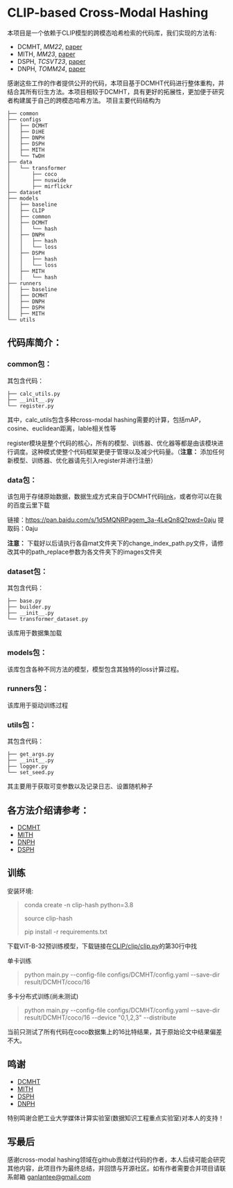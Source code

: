 # CLIP-based Cross-Modal Hashing

本项目是一个依赖于CLIP模型的跨模态哈希检索的代码库，我们实现的方法有:
- DCMHT, _MM22_, [paper](https://dl.acm.org/doi/abs/10.1145/3503161.3548187)
- MITH, _MM23_, [paper](https://dl.acm.org/doi/10.1145/3581783.3612411)
- DSPH, _TCSVT23_, [paper](https://ieeexplore.ieee.org/document/10149001)
- DNPH, _TOMM24_, [paper](https://dl.acm.org/doi/10.1145/3643639)

感谢这些工作的作者提供公开的代码，本项目基于DCMHT代码进行整体重构，并结合其所有衍生方法。本项目相较于DCMHT，具有更好的拓展性，更加便于研究者构建属于自己的跨模态哈希方法。
项目主要代码结构为
```
├── common
├── configs
│   ├── DCMHT
│   ├── DiHE
│   ├── DNPH
│   ├── DSPH
│   ├── MITH
│   └── TwDH
├── data
│   └── transformer
│       ├── coco
│       ├── nuswide
│       ├── mirflickr
├── dataset
├── models
│   ├── baseline
│   ├── CLIP
│   ├── common
│   ├── DCMHT
│   │   └── hash
│   ├── DNPH
│   │   ├── hash
│   │   └── loss
│   ├── DSPH
│   │   ├── hash
│   │   └── loss
│   ├── MITH
│   │   └── hash
├── runners
│   ├── baseline
│   ├── DCMHT
│   ├── DNPH
│   ├── DSPH
│   ├── MITH
└── utils
```

## 代码库简介：
### common包：
其包含代码：
```
├── calc_utils.py
├── __init__.py
└── register.py
```
其中，calc_utils包含多种cross-modal hashing需要的计算，包括mAP，cosine、euclidean距离，lable相关性等

register模块是整个代码的核心，所有的模型、训练器、优化器等都是由该模块进行调度。这种模式使整个代码框架更便于管理以及减少代码量。（**注意：** 添加任何新模型、训练器、优化器请先引入register并进行注册）
### data包：
该包用于存储原始数据，数据生成方式来自于DCMHT代码[link](https://github.com/kalenforn/DCHMT/tree/main)，或者你可以在我的百度云里下载

链接：https://pan.baidu.com/s/1d5MQNRPagem_3a-4LeQn8Q?pwd=0aju 
提取码：0aju

**注意：** 下载好以后请执行各自mat文件夹下的change_index_path.py文件，请修改其中的path_replace参数为各文件夹下的images文件夹

### dataset包：
其包含代码：
```
├── base.py
├── builder.py
├── __init__.py
└── transformer_dataset.py
```
该库用于数据集加载

### models包：
该库包含各种不同方法的模型，模型包含其独特的loss计算过程。

### runners包：
该库用于驱动训练过程

### utils包：
其包含代码：
```
├── get_args.py
├── __init__.py
├── logger.py
└── set_seed.py
```
其主要用于获取可变参数以及记录日志、设置随机种子

## 各方法介绍请参考：

- [DCMHT](./runners/DCMHT/README.md)
- [MITH](./runners/MITH/README.md)
- [DNPH](./runners/DNPH/README.md)
- [DSPH](./runners/DSPH/README.md)

## 训练

安装环境:
> conda create -n clip-hash python=3.8
>
> source clip-hash
>
> pip install -r requirements.txt

下载ViT-B-32预训练模型，下载链接在[CLIP/clip/clip.py](https://github.com/openai/CLIP/blob/main/clip/clip.py)的第30行中找

单卡训练
> python main.py --config-file configs/DCMHT/config.yaml --save-dir result/DCMHT/coco/16

多卡分布式训练(尚未测试)
> python main.py --config-file configs/DCMHT/config.yaml --save-dir result/DCMHT/coco/16 --device "0,1,2,3" --distribute

当前只测试了所有代码在coco数据集上的16比特结果，其于原始论文中结果偏差不大。

## 鸣谢

- [DCMHT](https://github.com/kalenforn/DCHMT/tree/main)
- [MITH](https://github.com/DarrenZZhang/MITH)
- [DSPH](https://github.com/QinLab-WFU/DSPH)
- [DNPH](https://github.com/QinLab-WFU/OUR-DNPH)

特别鸣谢合肥工业大学媒体计算实验室(数据知识工程重点实验室)对本人的支持！

## 写最后
感谢cross-modal hashing领域在github贡献过代码的作者，本人后续可能会研究其他内容，此项目作为最终总结，并回馈与开源社区。如有作者需要合并项目请联系邮箱 ganlantee@gmail.com